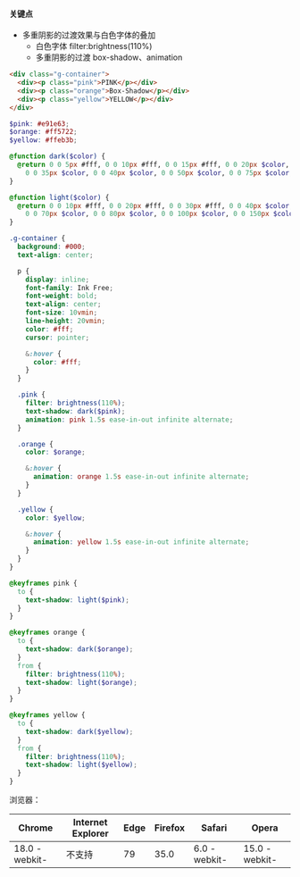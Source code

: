 #### 关键点

- 多重阴影的过渡效果与白色字体的叠加
    - 白色字体 filter:brightness(110%)
    - 多重阴影的过渡 box-shadow、animation

```html
<div class="g-container">
  <div><p class="pink">PINK</p></div>
  <div><p class="orange">Box-Shadow</p></div>
  <div><p class="yellow">YELLOW</p></div>
</div>
```

```scss
$pink: #e91e63;
$orange: #ff5722;
$yellow: #ffeb3b;

@function dark($color) {
  @return 0 0 5px #fff, 0 0 10px #fff, 0 0 15px #fff, 0 0 20px $color,
    0 0 35px $color, 0 0 40px $color, 0 0 50px $color, 0 0 75px $color;
}

@function light($color) {
  @return 0 0 10px #fff, 0 0 20px #fff, 0 0 30px #fff, 0 0 40px $color,
    0 0 70px $color, 0 0 80px $color, 0 0 100px $color, 0 0 150px $color;
}

.g-container {
  background: #000;
  text-align: center;

  p {
    display: inline;
    font-family: Ink Free;
    font-weight: bold;
    text-align: center;
    font-size: 10vmin;
    line-height: 20vmin;
    color: #fff;
    cursor: pointer;

    &:hover {
      color: #fff;
    }
  }

  .pink {
    filter: brightness(110%);
    text-shadow: dark($pink);
    animation: pink 1.5s ease-in-out infinite alternate;
  }

  .orange {
    color: $orange;

    &:hover {
      animation: orange 1.5s ease-in-out infinite alternate;
    }
  }

  .yellow {
    color: $yellow;

    &:hover {
      animation: yellow 1.5s ease-in-out infinite alternate;
    }
  }
}

@keyframes pink {
  to {
    text-shadow: light($pink);
  }
}

@keyframes orange {
  to {
    text-shadow: dark($orange);
  }
  from {
    filter: brightness(110%);
    text-shadow: light($orange);
  }
}

@keyframes yellow {
  to {
    text-shadow: dark($yellow);
  }
  from {
    filter: brightness(110%);
    text-shadow: light($yellow);
  }
}
```

浏览器：

Chrome | Internet Explorer | Edge | Firefox | Safari | Opera
---|---|---|---|---|---
18.0 -webkit- | 不支持 | 79 | 35.0 | 6.0 -webkit- | 15.0 -webkit-

